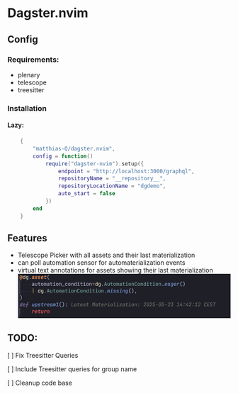 # Dagster.nvim

## Config

### Requirements:

* plenary
* telescope
* treesitter

### Installation

#### Lazy:
```lua
    {
        "matthias-Q/dagster.nvim",
        config = function()
            require("dagster-nvim").setup({
                endpoint = "http://localhost:3000/graphql",
                repositoryName = "__repository__",
                repositoryLocationName = "dgdemo",
                auto_start = false
            })
        end
    }
```

## Features

* Telescope Picker with all assets  and their last materialization
* can poll automation sensor for automaterialization events
* virtual text annotations for assets showing their last materialization
![virtul text](./resources/virtual_text.png)


## TODO:

[ ] Fix Treesitter Queries

[ ] Include Treesitter queries for group name

[ ] Cleanup code base

